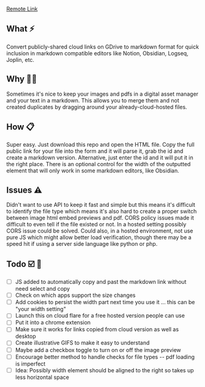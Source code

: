 [Remote Link](https://github.com/ReessKennedy/MarkdownLinkGenerator)

## What ⚡
Convert publicly-shared cloud links on GDrive to markdown format for quick inclusion in markdown compatible editors like Notion, Obsidian, Logseq, Joplin, etc. 

## Why 🤷‍♂️
Sometimes it's nice to keep your images and pdfs in a digital asset manager and your text in a markdown. This allows you to merge them and not created duplicates by dragging around your already-cloud-hosted files. 

## How 📋
Super easy. 
Just download this repo and open the HTML file. 
Copy the full public link for your file into the form and it will parse it, grab the id and create a markdown version. Alternative, just enter the id and it will put it in the right place. 
There is an optional control for the width of the outputted element that will only work in some markdown editors, like Obsidian. 

## Issues ⚠️
Didn't want to use API to keep it fast and simple but this means it's difficult to identify the file type which means it's also hard to create a proper switch between image html embed previews and pdf. CORS policy issues made it difficult to even tell if the file existed or not. In a hosted setting possibly CORS issue could be solved. Could also, in a hosted environment, not use pure JS which might allow better load verification, though there may be a speed hit if using a server side language like python or php. 

## Todo ☑️ 🤔
- [ ] JS added to automatically copy and past the markdown link without need select and copy
- [ ] Check on which apps support the size changes
- [ ] Add cookies to persist the width part next time you use it ... this can be "your width setting"
- [ ] Launch this on cloud flare for a free hosted version people can use
- [ ] Put it into a chrome extension
- [ ] Make sure it works for links copied from cloud version as well as desktop
- [ ] Create illustrative GIFS to make it easy to understand
- [ ] Maybe add a checkbox toggle to turn on or off the image preview
- [ ] Encourage better method to handle checks for file types -- pdf loading is imperfect
- [ ] Idea: Possibly width element should be aligned to the right so takes up less horizontal space
